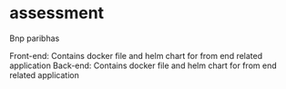 # assessment
Bnp paribhas

Front-end: 
  Contains docker file and helm chart for from end related application
Back-end:
  Contains docker file and helm chart for from end related application


